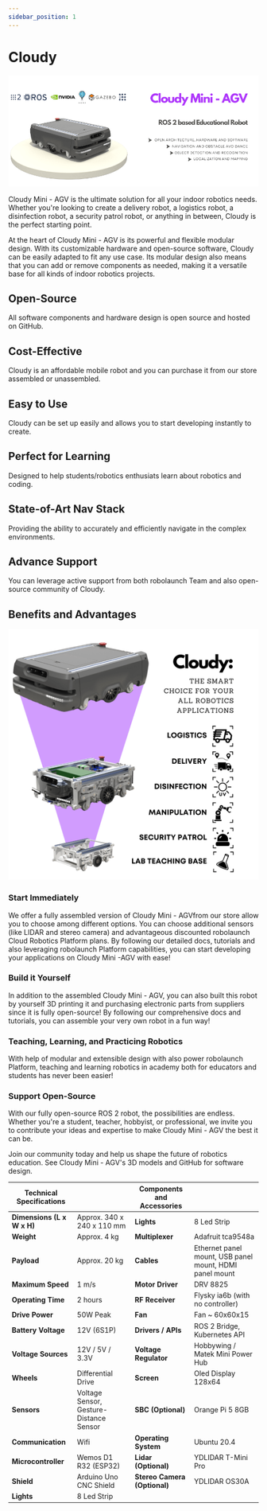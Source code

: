 ```yaml
---
sidebar_position: 1
---
```


# Cloudy

![Cloudy Robot](./img/cloudy-header.png)

Cloudy Mini - AGV is the ultimate solution for all your indoor robotics needs. Whether you're looking to create a delivery robot, a logistics robot, a disinfection robot, a security patrol robot, or anything in between, Cloudy is the perfect starting point.

At the heart of Cloudy Mini - AGV is its powerful and flexible modular design. With its customizable hardware and open-source software, Cloudy can be easily adapted to fit any use case. Its modular design also means that you can add or remove components as needed, making it a versatile base for all kinds of indoor robotics projects.

## Open-Source

All software components and hardware design is open source and hosted on GitHub.

## Cost-Effective

Cloudy is an affordable mobile robot and you can purchase it from our store assembled or unassembled.

## Easy to Use

Cloudy can be set up easily and allows you to start developing instantly to create.

## Perfect for Learning

Designed to help students/robotics enthusiats learn about robotics and coding.

## State-of-Art Nav Stack

Providing the ability to accurately and efficiently navigate in the complex environments.

## Advance Support

You can leverage active support from both robolaunch Team and also open-source community of Cloudy.

## Benefits and Advantages

![Cloudy Robot](./img/cloudy-details.png)

### Start Immediately

We offer a fully assembled version of Cloudy Mini - AGVfrom our store allow you to choose among different options. You can choose additional sensors (like LIDAR and stereo camera) and advantageous discounted robolaunch Cloud Robotics Platform plans. By following our detailed docs, tutorials and also leveraging robolaunch Platform capabilities, you can start developing your applications on Cloudy Mini -AGV with ease!

### Build it Yourself

In addition to the assembled Cloudy Mini - AGV, you can also built this robot by yourself 3D printing it and purchasing electronic parts from suppliers since it is fully open-source! By following our comprehensive docs and tutorials, you can assemble your very own robot in a fun way!

### Teaching, Learning, and Practicing Robotics

With help of modular and extensible design with also power robolaunch Platform, teaching and learning robotics in academy both for educators and students has never been easier!

### Support Open-Source

With our fully open-source ROS 2 robot, the possibilities are endless. Whether you're a student, teacher, hobbyist, or professional, we invite you to contribute your ideas and expertise to make Cloudy Mini - AGV the best it can be.

Join our community today and help us shape the future of robotics education. See Cloudy Mini - AGV's 3D models and GitHub for software design.

| **Technical Specifications** |                                         | **Components and Accessories** |                                                         |
| ---------------------------- | --------------------------------------- | ------------------------------ | ------------------------------------------------------- |
| **Dimensions (L x W x H)**   | Approx. 340 x 240 x 110 mm              | **Lights**                     | 8 Led Strip                                             |
| **Weight**                   | Approx. 4 kg                            | **Multiplexer**                | Adafruit tca9548a                                       |
| **Payload**                  | Approx. 20 kg                           | **Cables**                     | Ethernet panel mount, USB panel mount, HDMI panel mount |
| **Maximum Speed**            | 1 m/s                                   | **Motor Driver**               | DRV 8825                                                |
| **Operating Time**           | 2 hours                                 | **RF Receiver**                | Flysky ia6b (with no controller)                        |
| **Drive Power**              | 50W Peak                                | **Fan**                        | Fan ~ 60x60x15                                          |
| **Battery Voltage**          | 12V (6S1P)                              | **Drivers / APIs**             | ROS 2 Bridge, Kubernetes API                            |
| **Voltage Sources**          | 12V / 5V / 3.3V                         | **Voltage Regulator**          | Hobbywing / Matek Mini Power Hub                        |
| **Wheels**                   | Differential Drive                      | **Screen**                     | Oled Display 128x64                                     |
| **Sensors**                  | Voltage Sensor, Gesture-Distance Sensor | **SBC (Optional)**             | Orange Pi 5 8GB                                         |
| **Communication**            | Wifi                                    | **Operating System**           | Ubuntu 20.4                                             |
| **Microcontroller**          | Wemos D1 R32 (ESP32)                    | **Lidar (Optional)**           | YDLIDAR T-Mini Pro                                      |
| **Shield**                   | Arduino Uno CNC Shield                  | **Stereo Camera (Optional)**   | YDLIDAR OS30A                                           |
| **Lights**                   | 8 Led Strip                             |

